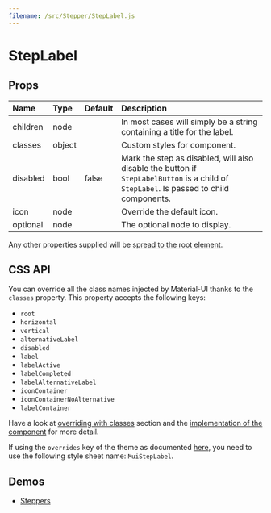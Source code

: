 ```yaml
---
filename: /src/Stepper/StepLabel.js
---
```


<!--- This documentation is automatically generated, do not try to edit it. -->

# StepLabel



## Props

| Name | Type | Default | Description |
|:-----|:-----|:--------|:------------|
| children | node |  | In most cases will simply be a string containing a title for the label. |
| classes | object |  | Custom styles for component. |
| disabled | bool | false | Mark the step as disabled, will also disable the button if `StepLabelButton` is a child of `StepLabel`. Is passed to child components. |
| icon | node |  | Override the default icon. |
| optional | node |  | The optional node to display. |

Any other properties supplied will be [spread to the root element](/guides/api#spread).

## CSS API

You can override all the class names injected by Material-UI thanks to the `classes` property.
This property accepts the following keys:
- `root`
- `horizontal`
- `vertical`
- `alternativeLabel`
- `disabled`
- `label`
- `labelActive`
- `labelCompleted`
- `labelAlternativeLabel`
- `iconContainer`
- `iconContainerNoAlternative`
- `labelContainer`

Have a look at [overriding with classes](/customization/overrides#overriding-with-classes) section
and the [implementation of the component](https://github.com/mui-org/material-ui/tree/v1-beta/src/Stepper/StepLabel.js)
for more detail.

If using the `overrides` key of the theme as documented
[here](/customization/themes#customizing-all-instances-of-a-component-type),
you need to use the following style sheet name: `MuiStepLabel`.

## Demos

- [Steppers](/demos/steppers)

